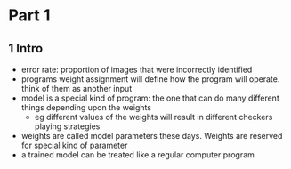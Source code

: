 # Part 1
## 1 Intro

- error rate: proportion of images that were incorrectly identified
- programs weight assignment will define how the program will operate. think of them as another input
- model is a special kind of program: the one that can do many different things depending upon the weights
	- eg different values of the weights will result in different checkers playing strategies
- weights are called model parameters these days. Weights are reserved for special kind of parameter
- a trained model can be treated like a regular computer program
	
